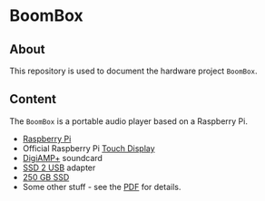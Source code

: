 # BoomBox

## About

This repository is used to document the hardware project ```BoomBox```.

## Content

The ```BoomBox``` is a portable audio player based on a Raspberry Pi.

* [Raspberry Pi][Raspberry]
* Official Raspberry Pi [Touch Display][Touch Display]
* [DigiAMP+][DigiAMP+] soundcard
* [SSD 2 USB][SSD2USB] adapter
* [250 GB SSD][SSD]
* Some other stuff - see the [PDF] for details.

[DigiAMP+]: https://www.raspberrypi.org/products/iqaudio-digiamp-plus/
[PDF]: https://github.com/ThirtySomething/BoomBox/tree/master/DE/BoomBox.pdf
[Raspberry]: https://www.raspberrypi.org/products/raspberry-pi-3-model-b-plus/
[SSD2USB]: https://www.amazon.de/Renkforce-Raspb-USB-SATA-KONVERTER/dp/B01N2HC3OR/ref=sr_1_1?__mk_de_DE=%C3%85M%C3%85%C5%BD%C3%95%C3%91&dchild=1&keywords=B01N2HC3OR&qid=1609335790&sr=8-1
[SSD]: https://shop.westerndigital.com/de-de/products/internal-drives/wd-blue-sata-2-5-ssd#WDS250G2B0A
[Touch Display]: https://www.raspberrypi.org/products/raspberry-pi-touch-display/
